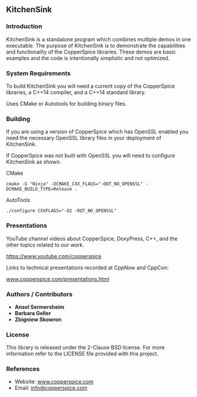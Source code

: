 ## KitchenSink

### Introduction

KitchenSink is a standalone program which combines multiple demos in one executable. The purpose of KitchenSink is to
demonstrate the capabilities and functionality of the CopperSpice libraries. These demos are basic examples and the code
is intentionally simplistic and not optimized.


### System Requirements

To build KitchenSink you will need a current copy of the CopperSpice libraries, a C++14 compiler, and a C++14 standard library.

Uses CMake or Autotools for building binary files.


### Building

If you are using a version of CopperSpice which has OpenSSL enabled you need the necessary OpenSSL library files in your deployment of
KitchenSink.

If CopperSpice was not built with OpenSSL you will need to configure KitchenSink as shown.


CMake

```
cmake -G "Ninja" -DCMAKE_CXX_FLAGS="-DQT_NO_OPENSSL" -DCMAKE_BUILD_TYPE=Release .
```


AutoTools

```
./configure CXXFLAGS="-O2 -DQT_NO_OPENSSL"
```



### Presentations

YouTube channel videos about CopperSpice, DoxyPress, C++, and the other topics related to our work.

https://www.youtube.com/copperspice


Links to technical presentations recorded at CppNow and CppCon:

www.copperspice.com/presentations.html


### Authors / Contributors

* **Ansel Sermersheim**
* **Barbara Geller**
* **Zbigniew Skowron**


### License

This library is released under the 2-Clause BSD license. For more information refer to the LICENSE file provided with
this project.


### References

* Website: www.copperspice.com
* Email:   info@copperspice.com
